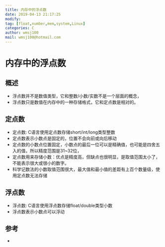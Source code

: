 ```yaml
---
title: 内存中的浮点数
date: 2019-04-13 21:17:25	
modify: 
tag: [float,number,mem,system,Linux]
categories: C
author: wmsj100
mail: wmsj100@hotmail.com
---
```


# 内存中的浮点数

## 概述
- 浮点数并不是数值类型，它和整数/小数/实数不是一个层面的概念，
- 浮点数只是数值在内存中的一种存储格式，它和定点数是相对的。

## 定点数
- 定点数: C语言使用定点数存储short/int/long类型整数
- 定点数表示小数点是固定的，位置不会向前或向后移动
- 定点数的小数点位置固定，小数点的最后一位可以是精确值，也可能是四舍五入的值，所以精度范围是31~32位，
- 定点数用来存储小数：优点是精度高，但缺点也很明显，是取值范围太小了，不能表示很大或很小的数字。
- 科学记数法的小数取值范围很大，最大值和最小值的差距有上百个数量级，使用定点数无法存储

## 浮点数
- 浮点数: C语言使用浮点数存储float/double类型小数
- 浮点数表示小数点可以浮动
## 参考
- []()
